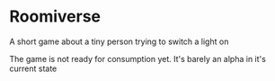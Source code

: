 # Roomiverse
A short game about a tiny person trying to switch a light on

The game is not ready for consumption yet. It's barely an alpha in it's current state
